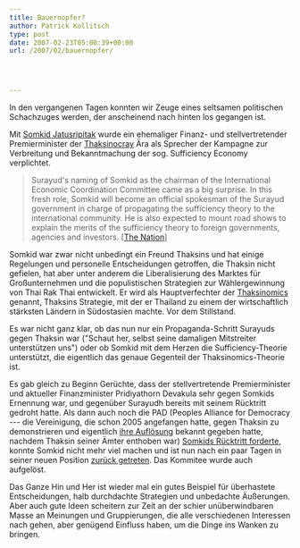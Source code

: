 ```yaml
---
title: Bauernopfer?
author: Patrick Kollitsch
type: post
date: 2007-02-23T05:00:39+00:00
url: /2007/02/bauernopfer/




---
```

In den vergangenen Tagen konnten wir Zeuge eines seltsamen politischen Schachzuges werden, der anscheinend nach hinten los gegangen ist.

Mit [Somkid Jatusripitak][1] wurde ein ehemaliger Finanz- und stellvertretender Premierminister der [Thaksinocray][2] &Auml;ra als Sprecher der Kampagne zur Verbreitung und Bekanntmachung der sog. Sufficiency Economy verplichtet.

> Surayud's naming of Somkid as the chairman of the International Economic Coordination Committee came as a big surprise. In this fresh role, Somkid will become an official spokesman of the Surayud government in charge of propagating the sufficiency theory to the international community. He is also expected to mount road shows to explain the merits of the sufficiency theory to foreign governments, agencies and investors. [[The Nation][3]]

Somkid war zwar nicht unbedingt ein Freund Thaksins und hat einige Regelungen und personelle Entscheidungen getroffen, die Thaksin nicht gefielen, hat aber unter anderem die Liberalisierung des Marktes f&uuml;r Gro&szlig;unternehmen und die populistischen Strategien zur W&auml;hlergewinnung von Thai Rak Thai entwickelt. Er wird als Hauptverfechter der [Thaksinomics][4] genannt, Thaksins Strategie, mit der er Thailand zu einem der wirtschaftlich st&auml;rksten L&auml;ndern in S&uuml;dostasien machte. Vor dem Stillstand. 

Es war nicht ganz klar, ob das nun nur ein Propaganda-Schritt Surayuds gegen Thaksin war ("Schaut her, selbst seine damaligen Mitstreiter unterst&uuml;tzen uns") oder ob Somkid mit dem Herzen die Sufficiency-Theorie unterst&uuml;tzt, die eigentlich das genaue Gegenteil der Thaksinomics-Theorie ist. 

Es gab gleich zu Beginn Ger&uuml;chte, dass der stellvertretende Premierminister und aktueller Finanzminister Pridiyathorn Devakula sehr gegen Somkids Ernennung war, und gegen&uuml;ber Surayudh bereits mit seinem R&uuml;cktritt gedroht hatte. Als dann auch noch die PAD (Peoples Alliance for Democracy --- die Vereinigung, die schon 2005 angefangen hatte, gegen Thaksin zu demonstrieren und eigentlich [ihre Aufl&ouml;sung][5] bekannt gegeben hatte, nachdem Thaksin seiner &Auml;mter enthoben war) [Somkids R&uuml;cktritt forderte][6], konnte Somkid nicht mehr viel machen und ist nun nach ein paar Tagen in seiner neuen Position [zur&uuml;ck getreten][7]. Das Kommitee wurde auch aufgel&ouml;st.

Das Ganze Hin und Her ist wieder mal ein gutes Beispiel f&uuml;r &uuml;berhastete Entscheidungen, halb durchdachte Strategien und unbedachte &Auml;u&szlig;erungen. Aber auch gute Ideen scheitern zur Zeit an der schier un&uuml;berwindbaren Masse an Meinungen und Gruppierungen, die alle verschiedenen Interessen nach gehen, aber gen&uuml;gend Einfluss haben, um die Dinge ins Wanken zu bringen.

 [1]: http://en.wikipedia.org/wiki/Somkid_Jatusripitak
 [2]: http://en.wikipedia.org/wiki/Thaksinocracy
 [3]: http://www.nationmultimedia.com/2007/02/16/opinion/opinion_30026997.php
 [4]: http://en.wikipedia.org/wiki/Thaksinomics
 [5]: http://english.peopledaily.com.cn/200609/21/eng20060921_304981.html
 [6]: http://www.nationmultimedia.com/2007/02/20/headlines/headlines_30027372.php
 [7]: http://www.nationmultimedia.com/2007/02/21/headlines/headlines_30027451.php